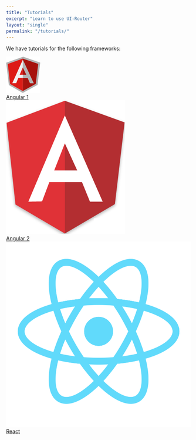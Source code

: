 ```yaml
---
title: "Tutorials"
excerpt: "Learn to use UI-Router"
layout: "single"
permalink: "/tutorials/"
---
```



We have tutorials for the following frameworks: 

<div class="about_frameworks">
  <div><a href="/tutorial/ng1/helloworld"><img src="/images/logos/angular1.png"><div>Angular 1</div></a></div>
  <div><a href="/tutorial/ng2/helloworld"><img src="/images/logos/angular2.png"><div>Angular 2</div></a></div>
  <div><a href="/tutorial/react/helloworld"><img src="/images/logos/react.png"><div>React</div></a></div>
</div>

